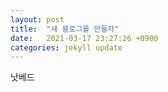 ```yaml
---
layout: post
title:  "새 블로그를 만들자"
date:   2021-03-17 23:27:26 +0900
categories: jekyll update
---
```

낫베드